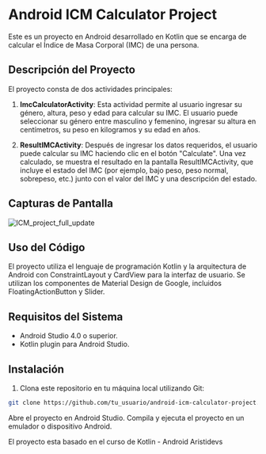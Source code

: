 # Android ICM Calculator Project

Este es un proyecto en Android desarrollado en Kotlin que se encarga de calcular el Índice de Masa Corporal (IMC) de una persona.

## Descripción del Proyecto

El proyecto consta de dos actividades principales:

1. **ImcCalculatorActivity**: Esta actividad permite al usuario ingresar su género, altura, peso y edad para calcular su IMC. El usuario puede seleccionar su género entre masculino y femenino, ingresar su altura en centímetros, su peso en kilogramos y su edad en años.

2. **ResultIMCActivity**: Después de ingresar los datos requeridos, el usuario puede calcular su IMC haciendo clic en el botón "Calculate". Una vez calculado, se muestra el resultado en la pantalla ResultIMCActivity, que incluye el estado del IMC (por ejemplo, bajo peso, peso normal, sobrepeso, etc.) junto con el valor del IMC y una descripción del estado.

## Capturas de Pantalla

![ICM_project_full_update](https://github.com/pablex72/android-icm-calculator-project/assets/118881130/967ecfd3-16c8-4b4a-a694-d48472d7fdf7)


## Uso del Código

El proyecto utiliza el lenguaje de programación Kotlin y la arquitectura de Android con ConstraintLayout y CardView para la interfaz de usuario. Se utilizan los componentes de Material Design de Google, incluidos FloatingActionButton y Slider.

## Requisitos del Sistema

- Android Studio 4.0 o superior.
- Kotlin plugin para Android Studio.

## Instalación

1. Clona este repositorio en tu máquina local utilizando Git:

```bash
git clone https://github.com/tu_usuario/android-icm-calculator-project.git
```
Abre el proyecto en Android Studio.
Compila y ejecuta el proyecto en un emulador o dispositivo Android.

El proyecto esta basado en el curso de Kotlin - Android Aristidevs
